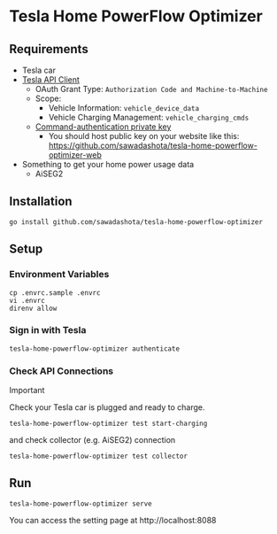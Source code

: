 # Tesla Home PowerFlow Optimizer

## Requirements

* Tesla car
* [Tesla API Client](https://developer.tesla.com/)
  * OAuth Grant Type: `Authorization Code and Machine-to-Machine`
  * Scope:
    * Vehicle Information: `vehicle_device_data`
    * Vehicle Charging Management: `vehicle_charging_cmds`
  * [Command-authentication private key](https://github.com/teslamotors/vehicle-command?tab=readme-ov-file#generating-a-command-authentication-private-key)
    * You should host public key on your website like this: https://github.com/sawadashota/tesla-home-powerflow-optimizer-web
* Something to get your home power usage data
  * AiSEG2

## Installation

```shell
go install github.com/sawadashota/tesla-home-powerflow-optimizer
```

## Setup

### Environment Variables

```shell
cp .envrc.sample .envrc
vi .envrc
direnv allow
```

### Sign in with Tesla

```shell
tesla-home-powerflow-optimizer authenticate
```

### Check API Connections

> [!IMPORTANT]  
> Check your Tesla car is plugged and ready to charge.

```shell
tesla-home-powerflow-optimizer test start-charging
```

and check collector (e.g. AiSEG2) connection

```shell
tesla-home-powerflow-optimizer test collector
```

## Run

```shell
tesla-home-powerflow-optimizer serve
```

You can access the setting page at http://localhost:8088
